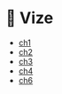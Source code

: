 # 📅 Vize

<!--YPackage.YGitbookIntegration-tarafından-otomatik-oluşturulmuştur-->

- [ch1](ch1.pdf)
- [ch2](ch2.pdf)
- [ch3](ch3.pdf)
- [ch4](ch4.pdf)
- [ch6](ch6.pdf)

<!--YPackage.YGitbookIntegration-tarafından-otomatik-oluşturulmuştur-->
